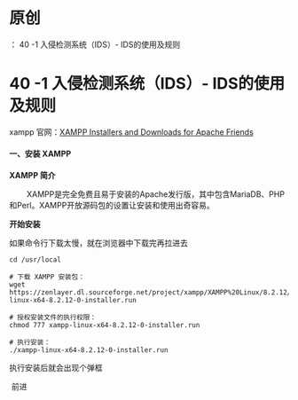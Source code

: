 # 原创
：  40 -1 入侵检测系统（IDS）- IDS的使用及规则

# 40 -1 入侵检测系统（IDS）- IDS的使用及规则

xampp 官网：[XAMPP Installers and Downloads for Apache Friends](https://www.apachefriends.org/zh_cn/index.html) 

#### 一、安装 XAMPP

**XAMPP 简介**

        XAMPP是完全免费且易于安装的Apache发行版，其中包含MariaDB、PHP和Perl。XAMPP开放源码包的设置让安装和使用出奇容易。

**开始安装**

如果命令行下载太慢，就在浏览器中下载完再拉进去

```
cd /usr/local

# 下载 XAMPP 安装包：
wget https://zenlayer.dl.sourceforge.net/project/xampp/XAMPP%20Linux/8.2.12/xampp-linux-x64-8.2.12-0-installer.run

# 授权安装文件的执行权限：
chmod 777 xampp-linux-x64-8.2.12-0-installer.run

# 执行安装：
./xampp-linux-x64-8.2.12-0-installer.run
```

执行安装后就会出现个弹框 

 前进
